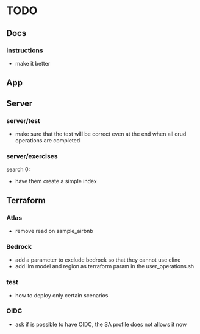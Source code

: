 # TODO

## Docs

### instructions
- make it better

## App

## Server

### server/test
- make sure that the test will be correct even at the end when all crud operations are completed

### server/exercises
search 0:
- have them create a simple index

## Terraform

### Atlas
- remove read on sample_airbnb

### Bedrock
- add a parameter to exclude bedrock so that they cannot use cline
- add llm model and region as terraform param in the user_operations.sh

### test
- how to deploy only certain scenarios

### OIDC
- ask if is possible to have OIDC, the SA profile does not allows it now

